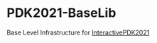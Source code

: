 # PDK2021-BaseLib
 Base Level Infrastructure for [InteractivePDK2021](https://github.com/InteractivePlus/InteractivePDK2021-DesignDoc)
